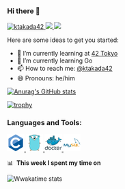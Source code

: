 ### Hi there 👋
<p align="left">
  <a href="https://github.com/ktakada42/ktakada42/">
    <img src="https://komarev.com/ghpvc/?username=ktakada42" alt="ktakada42" /> </a>
  <a href="http://twitter.com/ktakada42">
    <img height="20" src="https://img.shields.io/twitter/follow/ktakada42?label=Twitter&logo=twitter&style=flat" /> </a>
  <a href="https://github.com/ktakada42">
    <img height="20" src="https://img.shields.io/github/followers/ktakada42?label=follow&logo=github&style=flat" /> </a>
</p>

Here are some ideas to get you started:

- 🔭 I’m currently learning at [42 Tokyo](https://42tokyo.jp/)
- 🌱 I’m currently learning Go
- 📫 How to reach me: [@ktakada42](https://twitter.com/ktakada42)
- 😄 Pronouns: he/him

[![Anurag's GitHub stats](https://github-readme-stats.vercel.app/api?username=ktakada42&theme=prussian&show_icons=true)](https://github.com/ktakada42/github-readme-stats)

[![trophy](https://github-profile-trophy.vercel.app/?username=ktakada42&theme=nord)](https://github.com/ktakada42/github-profile-trophy)

<h3 align="left">Languages and Tools:</h3>
<p align="left">
  <a href="https://www.cprogramming.com/" target="_blank" rel="noreferrer">
    <img src="https://raw.githubusercontent.com/devicons/devicon/master/icons/c/c-original.svg" alt="c" width="40" height="40"/> </a>
  <a href="https://golang.org" target="_blank" rel="noreferrer">
    <img src="https://raw.githubusercontent.com/devicons/devicon/master/icons/go/go-original.svg" alt="go" width="40" height="40"/> </a> 
  <a href="https://www.docker.com/" target="_blank" rel="noreferrer">
    <img src="https://raw.githubusercontent.com/devicons/devicon/master/icons/docker/docker-original-wordmark.svg" alt="docker" width="40" height="40"/> </a>
  <a href="https://www.mysql.com/" target="_blank" rel="noreferrer">
    <img src="https://raw.githubusercontent.com/devicons/devicon/master/icons/mysql/mysql-original-wordmark.svg" alt="mysql" width="40" height="40"/> </a>
</p>

📊 &nbsp;**This week I spent my time on**

![Wwakatime stats](https://github-readme-stats.vercel.app/api/wakatime?username=ktakada42&layuout=compact&theme=nord&v=2)
